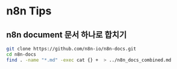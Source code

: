 # n8n Tips

## n8n document 문서 하나로 합치기

```bash
git clone https://github.com/n8n-io/n8n-docs.git
cd n8n-docs
find . -name "*.md" -exec cat {} +  > ../n8n_docs_combined.md
```


